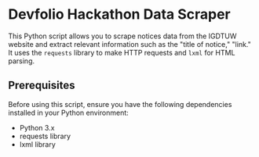 # Devfolio Hackathon Data Scraper

This Python script allows you to scrape notices data from the IGDTUW website and extract relevant information such as the "title of notice," "link." It uses the `requests` library to make HTTP requests and `lxml` for HTML parsing.

## Prerequisites

Before using this script, ensure you have the following dependencies installed in your Python environment:

- Python 3.x
- requests library
- lxml library